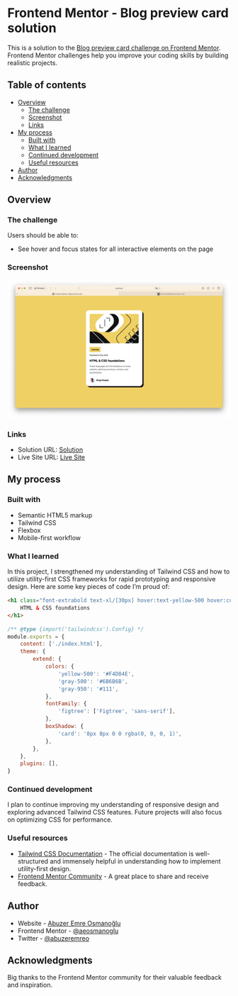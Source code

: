 # Frontend Mentor - Blog preview card solution

This is a solution to
the [Blog preview card challenge on Frontend Mentor](https://www.frontendmentor.io/challenges/blog-preview-card-ckPaj01IcS).
Frontend Mentor challenges help you improve your coding skills by building realistic projects.

## Table of contents

- [Overview](#overview)
    - [The challenge](#the-challenge)
    - [Screenshot](#screenshot)
    - [Links](#links)
- [My process](#my-process)
    - [Built with](#built-with)
    - [What I learned](#what-i-learned)
    - [Continued development](#continued-development)
    - [Useful resources](#useful-resources)
- [Author](#author)
- [Acknowledgments](#acknowledgments)

## Overview

### The challenge

Users should be able to:

- See hover and focus states for all interactive elements on the page

### Screenshot

![Screenshot](./assets/images/Screenshot.png)

### Links

- Solution URL: [Solution](https://github.com/aeosmanoglu/blog-preview-card)
- Live Site URL: [Live Site](https://aeosmanoglu.github.io/blog-preview-card/)

## My process

### Built with

- Semantic HTML5 markup
- Tailwind CSS
- Flexbox
- Mobile-first workflow

### What I learned

In this project, I strengthened my understanding of Tailwind CSS and how to utilize utility-first CSS frameworks for
rapid prototyping and responsive design. Here are some key pieces of code I’m proud of:

```html
<h1 class="font-extrabold text-xl/[30px] hover:text-yellow-500 hover:cursor-pointer">
    HTML & CSS foundations
</h1>
```

```js
/** @type {import('tailwindcss').Config} */
module.exports = {
    content: ['./index.html'],
    theme: {
        extend: {
            colors: {
                'yellow-500': '#F4D04E',
                'gray-500': '#6B6B6B',
                'gray-950': '#111',
            },
            fontFamily: {
                'figtree': ['Figtree', 'sans-serif'],
            },
            boxShadow: {
                'card': '8px 8px 0 0 rgba(0, 0, 0, 1)',
            },
        },
    },
    plugins: [],
}
```

### Continued development

I plan to continue improving my understanding of responsive design and exploring advanced Tailwind CSS features. Future
projects will also focus on optimizing CSS for performance.

### Useful resources

- [Tailwind CSS Documentation](https://tailwindcss.com/docs) - The official documentation is well-structured and
  immensely helpful in understanding how to implement utility-first design.
- [Frontend Mentor Community](https://www.frontendmentor.io) - A great place to share and receive feedback.

## Author

- Website - [Abuzer Emre Osmanoğlu](https://abuzeremre.com)
- Frontend Mentor - [@aeosmanoglu](https://www.frontendmentor.io/profile/aeosmanoglu)
- Twitter - [@abuzeremreo](https://twitter.com/abuzeremreo)

## Acknowledgments

Big thanks to the Frontend Mentor community for their valuable feedback and inspiration.
